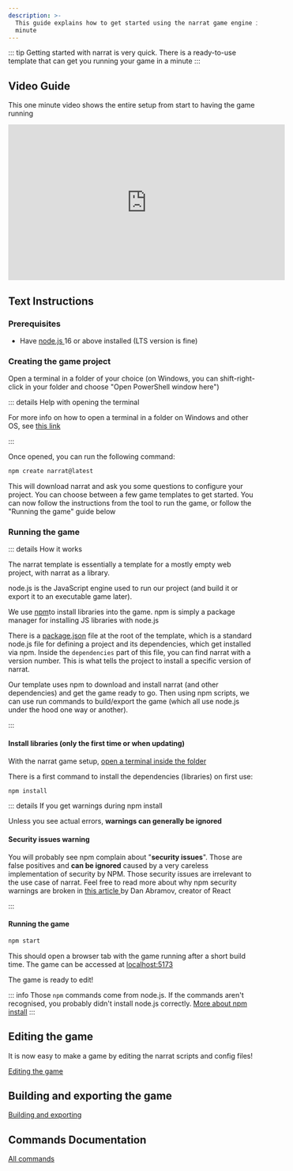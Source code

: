 ```yaml
---
description: >-
  This guide explains how to get started using the narrat game engine in a
  minute
---
```


::: tip
Getting started with narrat is very quick. There is a ready-to-use template that can get you running your game in a minute
:::

## Video Guide

This one minute video shows the entire setup from start to having the game running

<iframe width="560" height="315" src="https://www.youtube.com/embed/516YTDxSO9Y" title="YouTube video player" frameborder="0" allow="accelerometer; autoplay; clipboard-write; encrypted-media; gyroscope; picture-in-picture" allowfullscreen></iframe>

## Text Instructions

### Prerequisites

- Have [node.js ](https://nodejs.org/en/)16 or above installed (LTS version is fine)

### Creating the game project

Open a terminal in a folder of your choice (on Windows, you can shift-right-click in your folder and choose "Open PowerShell window here")

::: details Help with opening the terminal

<!-- ![](<../.gitbook/assets/image (5).png>) -->

For more info on how to open a terminal in a folder on Windows and other OS, see [this link](https://www.groovypost.com/howto/open-command-window-terminal-window-specific-folder-windows-mac-linux/)

:::

Once opened, you can run the following command:

```bash
npm create narrat@latest
```

This will download narrat and ask you some questions to configure your project. You can choose between a few game templates to get started. You can now follow the instructions from the tool to run the game, or follow the "Running the game" guide below

### Running the game

::: details How it works

The narrat template is essentially a template for a mostly empty web project, with narrat as a library.

node.js is the JavaScript engine used to run our project (and build it or export it to an executable game later).

We use [npm](https://www.w3schools.com/whatis/whatis_npm.asp)to install libraries into the game. npm is simply a package manager for installing JS libraries with node.js

There is a [package.json](https://github.com/liana-p/narrat-engine-template/blob/main/package.json) file at the root of the template, which is a standard node.js file for defining a project and its dependencies, which get installed via npm. Inside the `dependencies` part of this file, you can find narrat with a version number. This is what tells the project to install a specific version of narrat.

Our template uses npm to download and install narrat (and other dependencies) and get the game ready to go. Then using npm scripts, we can use run commands to build/export the game (which all use node.js under the hood one way or another).

:::

#### Install libraries (only the first time or when updating)

With the narrat game setup, [open a terminal inside the folder](https://www.groovypost.com/howto/open-command-window-terminal-window-specific-folder-windows-mac-linux/)

There is a first command to install the dependencies (libraries) on first use:

```bash
npm install
```

::: details If you get warnings during npm install

Unless you see actual errors, **warnings can generally be ignored**

#### **Security issues warning**

You will probably see npm complain about "**security issues**". Those are false positives and **can be ignored** caused by a very careless implementation of security by NPM. Those security issues are irrelevant to the use case of narrat. Feel free to read more about why npm security warnings are broken in [this article ](https://overreacted.io/npm-audit-broken-by-design/)by Dan Abramov, creator of React

:::

#### Running the game

```bash
npm start
```

This should open a browser tab with the game running after a short build time. The game can be accessed at <a href="http://localhost:5173/" target="_blank" rel="noreferrer">localhost:5173</a>

The game is ready to edit!

::: info
Those `npm` commands come from node.js. If the commands aren't recognised, you probably didn't install node.js correctly. [More about npm install](https://www.stackchief.com/tutorials/npm%20install%20|%20how%20it%20works)
:::

## Editing the game

It is now easy to make a game by editing the narrat scripts and config files!

[Editing the game](editing-game)

## Building and exporting the game

[Building and exporting](/guides/building-and-exporting)

## Commands Documentation

[All commands](/commands/all-commands)
